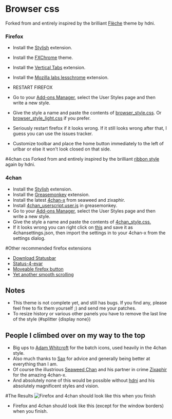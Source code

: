 # Browser css
Forked from and entirely inspired by the brilliant [Flèche](https://github.com/hdni/Fleche) theme by hdni. 

### Firefox
* Install the [Stylish](https://addons.mozilla.org/en-US/firefox/addon/stylish/) extension.
* Install the [FXChrome](https://addons.mozilla.org/en-US/firefox/addon/fxchrome/) theme.
* Install the [Vertical Tabs](https://addons.mozilla.org/en-us/firefox/addon/vertical-tabs/) extension.
* Install the [Mozilla labs lesschrome](https://addons.mozilla.org/en-US/firefox/addon/prospector-lessChrome-HD/) extension.
* RESTART FIREFOX
* Go to your [Add-ons Manager](about:addons), select the User Styles page and then write a new style.
* Give the style a name and paste the contents of [browser_style.css](https://raw.github.com/offlineric/easymode/master/browser_style.css). Or [browser_style_light.css](https://raw.github.com/offlineric/easymode/master/browser_style_light.css) if you prefer.
* Seriously restart firefox if it looks wrong. If it still looks wrong after that, I guess you can use the issues tracker.

* Customize toolbar and place the home button immediately to the left of urlbar or else it won't look closed on that side. 

#4chan css
Forked from and entirely inspired by the brilliant [ribbon style](https://github.com/hdni/user-styles) again by hdni.

### 4chan
* Install the [Stylish](https://addons.mozilla.org/en-US/firefox/addon/stylish/) extension.
* Install the [Greasemonkey](https://addons.mozilla.org/en-US/firefox/addon/greasemonkey/) extension.
* Install the latest [4chan-x](http://seaweedchan.github.io/4chan-x/) from seaweed and zixaphir.
* Install [4chan_userscript.user.js](https://github.com/offlineric/easymode/raw/master/4chan_userscript.user.js) in greasemonkey.
* Go to your [Add-ons Manager](about:addons), select the User Styles page and then write a new style.
* Give the style a name and paste the contents of [4chan_style.css.](https://raw.github.com/offlineric/easymode/master/4chan_style.css)
* If it looks wrong you can right click on [this](https://raw.github.com/offlineric/easymode/master/4chan_x_settings.json) and save it as 4chansettings.json, then import the settings in to your 4chan-x from the settings dialog.

#Other recommended firefox extensions
* [Download Statusbar](https://addons.mozilla.org/en-us/firefox/addon/download-statusbar/)
* [Status-4-evar](https://addons.mozilla.org/en-us/firefox/addon/status-4-evar/)
* [Moveable firefox button](https://addons.mozilla.org/en-us/firefox/addon/movable-firefox-button/)
* [Yet another smooth scrolling](https://addons.mozilla.org/en-us/firefox/addon/yet-another-smooth-scrolling/)

## Notes
* This theme is not complete yet, and still has bugs. If you find any, please feel free to fix them yourself ;) and send me your patches.
* To resize history or various other panels you have to remove the last line of the style (#splitter {display none}) 

## People I climbed over on my way to the top
* Big ups to [Adam Whitcroft](http://adamwhitcroft.com/) for the batch icons, used heavily in the 4chan style.
* Also much thanks to [Sax](https://github.com/saxamaphone69) for advice and generally being better at everything than I am.
* Of course the illustrious [Seaweed Chan](https://github.com/seaweedchan) and his partner in crime [Zixaphir](https://github.com/zixaphir/) for the amazing 4chan-x.
* And absolutely none of this would be possible without [hdni](https://github.com/hdni) and his absolutely magnificent styles and vision. 

#The Results
![Firefox and 4chan should look like this when you finish](https://raw.github.com/offlineric/easymode/master/Screenshot%20from%202013-06-26%2009:06:55.png "The Results")
* Firefox and 4chan should look like this (except for the window borders) when you finish. 
